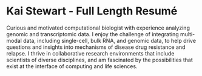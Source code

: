 # Kai Stewart - Full Length Resumé

Curious and motivated computational biologist with experience analyzing genomic and transcriptomic data. I
enjoy the challenge of integrating multi-modal data, including single-cell, bulk RNA, and genomic data, to help
drive questions and insights into mechanisms of disease drug resistance and relapse. I thrive in collaborative
research environments that include scientists of diverse disciplines, and am fascinated by the possibilities that
exist at the interface of computing and life sciences.
